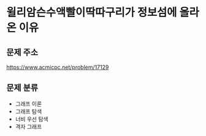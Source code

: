 # 윌리암슨수액빨이딱따구리가 정보섬에 올라온 이유

## 문제 주소
https://www.acmicpc.net/problem/17129

## 문제 분류
- 그래프 이론
- 그래프 탐색
- 너비 우선 탐색
- 격자 그래프
